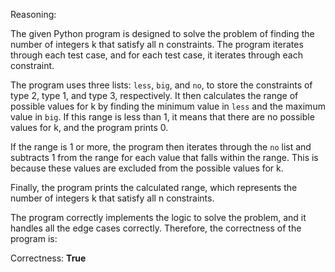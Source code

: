 Reasoning:

The given Python program is designed to solve the problem of finding the number of integers k that satisfy all n constraints. The program iterates through each test case, and for each test case, it iterates through each constraint.

The program uses three lists: `less`, `big`, and `no`, to store the constraints of type 2, type 1, and type 3, respectively. It then calculates the range of possible values for k by finding the minimum value in `less` and the maximum value in `big`. If this range is less than 1, it means that there are no possible values for k, and the program prints 0.

If the range is 1 or more, the program then iterates through the `no` list and subtracts 1 from the range for each value that falls within the range. This is because these values are excluded from the possible values for k.

Finally, the program prints the calculated range, which represents the number of integers k that satisfy all n constraints.

The program correctly implements the logic to solve the problem, and it handles all the edge cases correctly. Therefore, the correctness of the program is:

Correctness: **True**